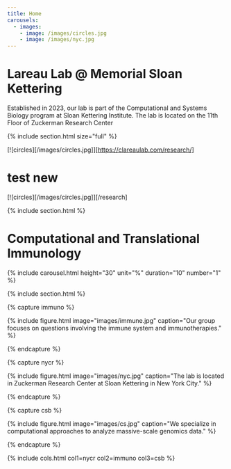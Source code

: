 ```yaml
---
title: Home
carousels:
  - images: 
    - image: /images/circles.jpg
    - image: /images/nyc.jpg
---
```


# Lareau Lab @ Memorial Sloan Kettering

Established in 2023, our lab is part of the Computational and Systems Biology program at Sloan Kettering Institute. 
The lab is located on the 11th Floor of Zuckerman Research Center


{% include section.html size="full" %}

[![circles][/images/circles.jpg]][https://clareaulab.com/research/]

# test new

[![circles][/images/circles.jpg]][/research]


{% include section.html %}


# Computational and Translational Immunology

{% include carousel.html height="30" unit="%" duration="10" number="1" %}


{% include section.html %}

{% capture immuno %}

{%
  include figure.html
  image="images/immune.jpg"
  caption="Our group focuses on questions involving the immune system and immunotherapies."
%}

{% endcapture %}

{% capture nycr %}

{%
  include figure.html
  image="images/nyc.jpg"
  caption="The lab is located in Zuckerman Research Center at Sloan Kettering in New York City."
%}

{% endcapture %}

{% capture csb %}

{%
  include figure.html
  image="images/cs.jpg"
  caption="We specialize in computational approaches to analyze massive-scale genomics data."
%}

{% endcapture %}

{% include cols.html col1=nycr col2=immuno col3=csb %}


